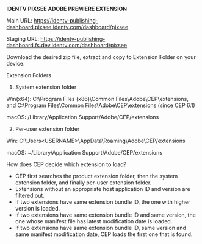 **IDENTV PIXSEE ADOBE PREMIERE EXTENSION**

Main URL: https://identv-publishing-dashboard.pixsee.identv.com/dashboard/pixsee

Staging URL: https://identv-publishing-dashboard.fs.dev.identv.com/dashboard/pixsee


Download the desired zip file, extract and copy to Extension Folder on your device.


Extension Folders

1. System extension folder

Win(x64): C:\Program Files (x86)\Common Files\Adobe\CEP\extensions, and C:\Program Files\Common Files\Adobe\CEP\extensions (since CEP 6.1)

macOS: /Library/Application Support/Adobe/CEP/extensions


2. Per-user extension folder

Win: C:\Users\<USERNAME>\AppData\Roaming\Adobe\CEP/extensions

macOS: ~/Library/Application Support/Adobe/CEP/extensions


How does CEP decide which extension to load?

- CEP first searches the product extension folder, then the system extension folder, and finally per-user extension folder.
- Extensions without an appropriate host application ID and version are filtered out.
- If two extensions have same extension bundle ID, the one with higher version is loaded.
- If two extensions have same extension bundle ID and same version, the one whose manifest file has latest modification date is loaded.
- If two extensions have same extension bundle ID, same version and same manifest modification date, CEP loads the first one that is found.
